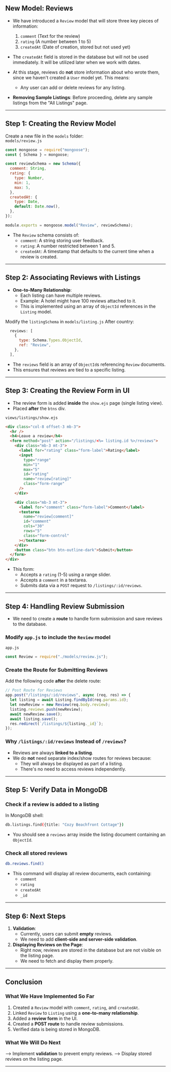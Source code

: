 ## **New Model: Reviews**

- We have introduced a `Review` model that will store three key pieces of information:

  1. `comment` (Text for the review)
  2. `rating` (A number between 1 to 5)
  3. `createdAt` (Date of creation, stored but not used yet)

- The `createdAt` field is stored in the database but will not be used immediately. It will be utilized later when we work with dates.

- At this stage, reviews do **not** store information about who wrote them, since we haven't created a `User` model yet. This means:

  - Any user can add or delete reviews for any listing.

- **Removing Sample Listings**: Before proceeding, delete any sample listings from the "All Listings" page.

---

## **Step 1: Creating the Review Model**

Create a new file in the `models` folder:  
`models/review.js`

```javascript
const mongoose = require("mongoose");
const { Schema } = mongoose;

const reviewSchema = new Schema({
  comment: String,
  rating: {
    type: Number,
    min: 1,
    max: 5,
  },
  createdAt: {
    type: Date,
    default: Date.now(),
  },
});

module.exports = mongoose.model("Review", reviewSchema);
```

- The `Review` schema consists of:
  - `comment`: A string storing user feedback.
  - `rating`: A number restricted between 1 and 5.
  - `createdAt`: A timestamp that defaults to the current time when a review is created.

---

## **Step 2: Associating Reviews with Listings**

- **One-to-Many Relationship**:
  - Each listing can have multiple reviews.
  - Example: A hotel might have 100 reviews attached to it.
  - This is implemented using an array of `ObjectId` references in the `Listing` model.

Modify the `listingSchema` in `models/listing.js`
After country:

```javascript
  reviews: [
    {
      type: Schema.Types.ObjectId,
      ref: "Review",
    },
  ],
```

- The `reviews` field is an array of `ObjectId`s referencing `Review` documents.
- This ensures that reviews are tied to a specific listing.

---

## **Step 3: Creating the Review Form in UI**

- The review form is added **inside** the `show.ejs` page (single listing view).
- Placed **after** the `btns` div.

`views/listings/show.ejs`

```html
<div class="col-8 offset-3 mb-3">
  <hr />
  <h4>Leave a review</h4>
  <form method="post" action="/listings/<%= listing.id %>/reviews">
    <div class="mb-3 mt-3">
      <label for="rating" class="form-label">Rating</label>
      <input
        type="range"
        min="1"
        max="5"
        id="rating"
        name="review[rating]"
        class="form-range"
      />
    </div>

    <div class="mb-3 mt-3">
      <label for="comment" class="form-label">Comment</label>
      <textarea
        name="review[comment]"
        id="comment"
        cols="30"
        rows="5"
        class="form-control"
      ></textarea>
    </div>
    <button class="btn btn-outline-dark">Submit</button>
  </form>
</div>
```

- This form:
  - Accepts a `rating` (1-5) using a range slider.
  - Accepts a `comment` in a textarea.
  - Submits data via a `POST` request to `/listings/:id/reviews`.

---

## **Step 4: Handling Review Submission**

- We need to create a **route** to handle form submission and save reviews to the database.

### **Modify `app.js` to include the `Review` model**

`app.js`

```javascript
const Review = require("./models/review.js");
```

### **Create the Route for Submitting Reviews**

Add the following code **after** the delete route:

```javascript
// Post Route for Reviews
app.post("/listings/:id/reviews", async (req, res) => {
  let listing = await Listing.findById(req.params.id);
  let newReview = new Review(req.body.review);
  listing.reviews.push(newReview);
  await newReview.save();
  await listing.save();
  res.redirect(`/listings/${listing._id}`);
});
```

### **Why `/listings/:id/reviews` Instead of `/reviews`?**

- Reviews are always **linked to a listing**.
- We do **not** need separate index/show routes for reviews because:
  - They will always be displayed as part of a listing.
  - There's no need to access reviews independently.

---

## **Step 5: Verify Data in MongoDB**

### **Check if a review is added to a listing**

In MongoDB shell:

```bash
db.listings.find({title: "Cozy Beachfront Cottage"})
```

- You should see a `reviews` array inside the listing document containing an `ObjectId`.

### **Check all stored reviews**

```bash
db.reviews.find()
```

- This command will display all review documents, each containing:
  - `comment`
  - `rating`
  - `createdAt`
  - `_id`

---

## **Step 6: Next Steps**

1. **Validation**:
   - Currently, users can submit **empty** reviews.
   - We need to add **client-side and server-side validation**.
2. **Displaying Reviews on the Page**:
   - Right now, reviews are stored in the database but are not visible on the listing page.
   - We need to fetch and display them properly.

---

## **Conclusion**

### **What We Have Implemented So Far**

1. Created a `Review` model with `comment`, `rating`, and `createdAt`.
2. Linked `Review` to `Listing` using a **one-to-many relationship**.
3. Added a **review form** in the UI.
4. Created a **POST route** to handle review submissions.
5. Verified data is being stored in MongoDB.

### **What We Will Do Next**

⟶ Implement **validation** to prevent empty reviews.
⟶ Display stored reviews on the listing page.

---
